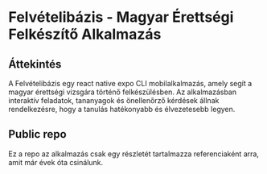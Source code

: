 # Felvételibázis - Magyar Érettségi Felkészítő Alkalmazás

## Áttekintés

A Felvételibázis egy react native expo CLI mobilalkalmazás, amely segít a magyar érettségi vizsgára történő felkészülésben. Az alkalmazásban interaktív feladatok, tananyagok és önellenőrző kérdések állnak rendelkezésre, hogy a tanulás hatékonyabb és élvezetesebb legyen.

## Public repo

Ez a repo az alkalmazás csak egy részletét tartalmazza referenciaként arra, amit már évek óta csinálunk.
